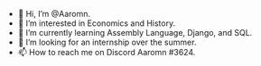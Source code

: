 - 👋 Hi, I’m @Aaromn.
- 👀 I’m interested in Economics and History.
- 🌱 I’m currently learning Assembly Language, Django, and SQL.
- 💞️ I’m looking for an internship over the summer.
- 📫 How to reach me on Discord Aaromn #3624.

<!---
Aaromn/Aaromn is a ✨ special ✨ repository because its `README.md` (this file) appears on your GitHub profile.
You can click the Preview link to take a look at your changes.
--->
